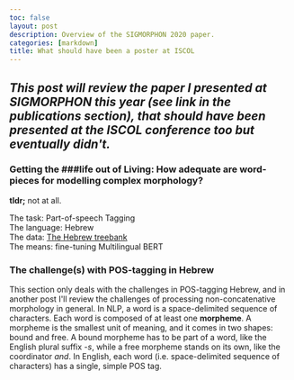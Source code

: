 ```yaml
---
toc: false
layout: post
description: Overview of the SIGMORPHON 2020 paper.
categories: [markdown]
title: What should have been a poster at ISCOL
---
```

*This post will review the paper I presented at SIGMORPHON this year (see link in the publications section), that should have been presented at the ISCOL conference too but eventually didn't.*
---
### Getting the ###life out of Living: How adequate are word-pieces for modelling complex morphology?
**tldr;** 
not at all.

The task: Part-of-speech Tagging<br>
The language: Hebrew<br>
The data: [The Hebrew treebank](https://github.com/OnlpLab/Hebrew_UD)<br>
The means: fine-tuning Multilingual BERT<br>
### The challenge(s) with POS-tagging in Hebrew
This section only deals with the challenges in POS-tagging Hebrew, and in another post I'll review the challenges of processing non-concatenative morphology in general.
In NLP, a word is a space-delimited sequence of characters. Each word is composed of at least one **morpheme**. A morpheme is the smallest unit of meaning, and it comes in two shapes: bound and free. A bound morpheme has to be part of a word, like the English plural suffix *-s*, while a free morpheme stands on its own, like the coordinator *and*. 
In English, each word (i.e. space-delimited sequence of characters) has a single, simple POS tag. 

<!--stackedit_data:
eyJoaXN0b3J5IjpbMTQ5MDc5NTgyNiwtMTIzOTAxMzg1LC03Nj
k5ODMyNTEsMTQ2NzE1Njg0OSwtMTYxOTE2Njk1LDEwOTY3Mjkz
MTYsMTk4NTI2NDE4OV19
-->